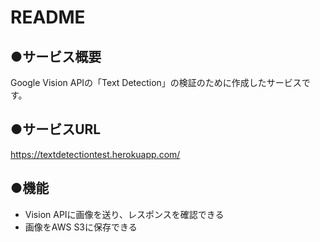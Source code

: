# README
## ●サービス概要
Google Vision APIの「Text Detection」の検証のために作成したサービスです。

## ●サービスURL
https://textdetectiontest.herokuapp.com/

## ●機能
- Vision APIに画像を送り、レスポンスを確認できる
- 画像をAWS S3に保存できる
